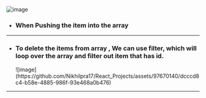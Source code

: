 ![image](https://github.com/Nikhilpra17/React_Projects/assets/97670140/45c49970-0f61-4a50-9d8b-2310102ef6bf)
- <h3>When Pushing the item into the array</h3>
___
- <h3>To delete the items from array , We can use filter, which will loop over the array and filter out item that has id.</h3>
  ![image](https://github.com/Nikhilpra17/React_Projects/assets/97670140/dcccd8c4-b58e-4885-986f-93e468a0b476)
___
